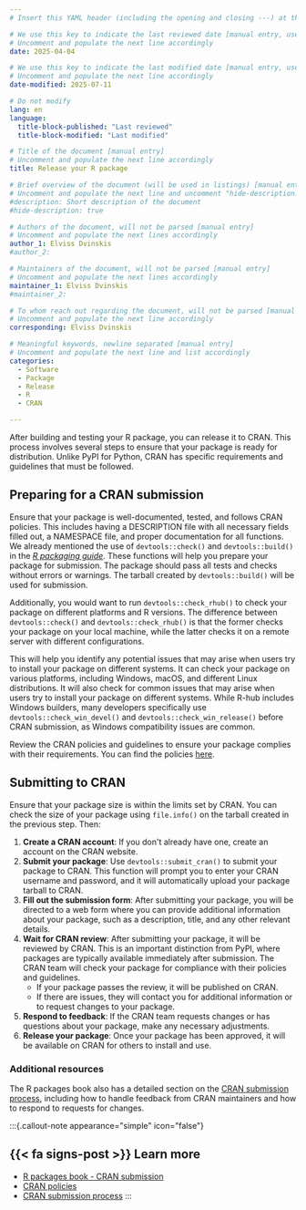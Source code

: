 ```yaml
---
# Insert this YAML header (including the opening and closing ---) at the beginning of the document and fill it out accordingly

# We use this key to indicate the last reviewed date [manual entry, use YYYY-MM-DD]
# Uncomment and populate the next line accordingly
date: 2025-04-04

# We use this key to indicate the last modified date [manual entry, use YYYY-MM-DD]
# Uncomment and populate the next line accordingly
date-modified: 2025-07-11

# Do not modify
lang: en
language: 
  title-block-published: "Last reviewed"
  title-block-modified: "Last modified"

# Title of the document [manual entry]
# Uncomment and populate the next line accordingly
title: Release your R package

# Brief overview of the document (will be used in listings) [manual entry]
# Uncomment and populate the next line and uncomment "hide-description: true".
#description: Short description of the document
#hide-description: true

# Authors of the document, will not be parsed [manual entry]
# Uncomment and populate the next lines accordingly
author_1: Elviss Dvinskis
#author_2:

# Maintainers of the document, will not be parsed [manual entry]
# Uncomment and populate the next lines accordingly
maintainer_1: Elviss Dvinskis
#maintainer_2:

# To whom reach out regarding the document, will not be parsed [manual entry]
# Uncomment and populate the next line accordingly
corresponding: Elviss Dvinskis

# Meaningful keywords, newline separated [manual entry]
# Uncomment and populate the next line and list accordingly
categories:
  - Software
  - Package
  - Release
  - R
  - CRAN

---
```


After building and testing your R package, you can release it to CRAN. This process involves several steps to ensure that your package is ready for distribution. Unlike PyPI for Python, CRAN has specific requirements and guidelines that must be followed.

## Preparing for a CRAN submission

Ensure that your package is well-documented, tested, and follows CRAN policies. This includes having a DESCRIPTION file with all necessary fields filled out, a NAMESPACE file, and proper documentation for all functions. We already mentioned the use of `devtools::check()` and `devtools::build()` in the [*R packaging guide*](../packaging/packaging_r.md). These functions will help you prepare your package for submission. The package should pass all tests and checks without errors or warnings. The tarball created by `devtools::build()` will be used for submission.

Additionally, you would want to run `devtools::check_rhub()` to check your package on different platforms and R versions. The difference between `devtools::check()` and `devtools::check_rhub()` is that the former checks your package on your local machine, while the latter checks it on a remote server with different configurations. 

This will help you identify any potential issues that may arise when users try to install your package on different systems. It can check your package on various platforms, including Windows, macOS, and different Linux distributions. It will also check for common issues that may arise when users try to install your package on different systems. While R-hub includes Windows builders, many developers specifically use `devtools::check_win_devel()` and `devtools::check_win_release()` before CRAN submission, as Windows compatibility issues are common.

Review the CRAN policies and guidelines to ensure your package complies with their requirements. You can find the policies [here](https://cran.r-project.org/web/packages/policies.html).

## Submitting to CRAN

Ensure that your package size is within the limits set by CRAN. You can check the size of your package using `file.info()` on the tarball created in the previous step. Then:

1. **Create a CRAN account**: If you don't already have one, create an account on the CRAN website.
2. **Submit your package**: Use `devtools::submit_cran()` to submit your package to CRAN. This function will prompt you to enter your CRAN username and password, and it will automatically upload your package tarball to CRAN.
3. **Fill out the submission form**: After submitting your package, you will be directed to a web form where you can provide additional information about your package, such as a description, title, and any other relevant details.
4. **Wait for CRAN review**: After submitting your package, it will be reviewed by CRAN. This is an important distinction from PyPI, where packages are typically available immediately after submission. The CRAN team will check your package for compliance with their policies and guidelines.
   - If your package passes the review, it will be published on CRAN.
   - If there are issues, they will contact you for additional information or to request changes to your package.
5. **Respond to feedback**: If the CRAN team requests changes or has questions about your package, make any necessary adjustments.
6. **Release your package**: Once your package has been approved, it will be available on CRAN for others to install and use.

### Additional resources

The R packages book also has a detailed section on the [CRAN submission process](https://r-pkgs.org/release.html), including how to handle feedback from CRAN maintainers and how to respond to requests for changes.

:::{.callout-note appearance="simple" icon="false"}
## {{< fa signs-post >}} Learn more
- [R packages book - CRAN submission](https://r-pkgs.org/release.html)
- [CRAN policies](https://cran.r-project.org/web/packages/policies.html#Top)
- [CRAN submission process](https://cran.r-project.org/web/packages/policies.html#Submission-1)
:::
